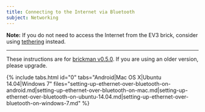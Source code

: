 ```yaml
---
title: Connecting to the Internet via Bluetooth
subject: Networking
---
```


__Note:__ If you do not need to access the Internet from the EV3 brick, consider
using [tethering] instead.

[tethering]: /docs/tutorials/using-bluetooth-tethering

---

These instructions are for [brickman v0.5.0](http://www.ev3dev.org/news/2015/02/24/Package-Release/).
If you are using an older version, please upgrade.

{% include tabs.html id="0" tabs="Android|Mac OS X|Ubuntu 14.04|Windows 7" files="setting-up-ethernet-over-bluetooth-on-android.md|setting-up-ethernet-over-bluetooth-on-mac.md|setting-up-ethernet-over-bluetooth-on-ubuntu-14.04.md|setting-up-ethernet-over-bluetooth-on-windows-7.md" %}
